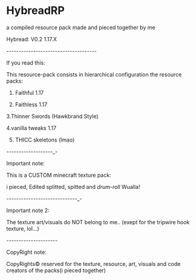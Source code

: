 # HybreadRP
a compiled resource pack made and pieced together by me

Hybread: V0.2 1.17.X

-_-_-_-_-_-_-_-_-_-_-_-_-_-_-_-_-_-_-_-_-_-_-_-_-_-_-_-_-_-_-_-_-_-_-_-_-


If you read this:


This resource-pack consists in hierarchical configuration the resource packs:


1. Faithful 1.17

2. Faithless 1.17

3.Thinner Swords (Hawkbrand Style)

4.vanilla tweaks 1.17

5. THICC skeletons (lmao)


-_-_-_-_-_-_-_-_-_-_-_-_-_-_-_-_-_-_-_-


Important note:


This is a CUSTOM minecraft texture pack:

i pieced, Edited splitted, spitted and *drum-roll* Wualla!


-_-_-_-_-_-_-_-_-_-_-_-_-_-_-_-_-_-_-_-_-_-_-_-_-_-_-_-_-_-


Important note 2:


The texture art/visuals do NOT belong to me.. (exept for the tripwire hook texture, lol...)

-_-_-_-_-_-_-_-_-_-_-_-_-_-_-_-_-_-_-_-_-


CopyRight note:


CopyRights© reserved for the texture, resource, art, visuals and code creators of the packs(i pieced together)

